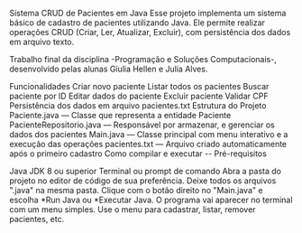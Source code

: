 Sistema CRUD de Pacientes em Java
Esse projeto implementa um sistema básico de cadastro de pacientes utilizando Java. Ele permite realizar operações CRUD (Criar, Ler, Atualizar, Excluir), com persistência dos dados em arquivo texto.

Trabalho final da disciplina -Programação e Soluções Computacionais-, desenvolvido pelas alunas Giulia Hellen e Julia Alves.

Funcionalidades
Criar novo paciente
Listar todos os pacientes
Buscar paciente por ID
Editar dados do paciente
Excluir paciente
Validar CPF
Persistência dos dados em arquivo pacientes.txt
Estrutura do Projeto
Paciente.java — Classe que representa a entidade Paciente
PacienteRepositorio.java — Responsável por armazenar, e gerenciar os dados dos pacientes
Main.java — Classe principal com menu interativo e a execução das operações
pacientes.txt — Arquivo criado automaticamente após o primeiro cadastro
Como compilar e executar
-- Pré-requisitos

Java JDK 8 ou superior
Terminal ou prompt de comando
Abra a pasta do projeto no editor de código de sua preferência.
Deixe todos os arquivos ".java" na mesma pasta.
Clique com o botão direito no "Main.java" e escolha *Run Java ou *Executar Java.
O programa vai aparecer no terminal com um menu simples.
Use o menu para cadastrar, listar, remover pacientes, etc.
